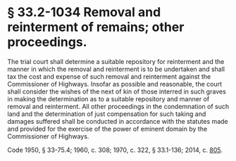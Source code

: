 # § 33.2-1034 Removal and reinterment of remains; other proceedings.

<p>The trial court shall determine a suitable repository for reinterment and the manner in which the removal and reinterment is to be undertaken and shall tax the cost and expense of such removal and reinterment against the Commissioner of Highways. Insofar as possible and reasonable, the court shall consider the wishes of the next of kin of those interred in such graves in making the determination as to a suitable repository and manner of removal and reinterment. All other proceedings in the condemnation of such land and the determination of just compensation for such taking and damages suffered shall be conducted in accordance with the statutes made and provided for the exercise of the power of eminent domain by the Commissioner of Highways.</p><p>Code 1950, § 33-75.4; 1960, c. 308; 1970, c. 322, § 33.1-136; 2014, c. <a href='http://lis.virginia.gov/cgi-bin/legp604.exe?141+ful+CHAP0805'>805</a>.</p>